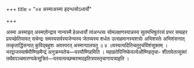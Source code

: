 +++
title = "०४ अस्माअस्मा इदन्धसोऽध्वर्यो"

+++

अस्मा अस्माइत् अस्मएवेन्द्राय नान्यस्मै हेअध्वर्यो त्वंअन्धसः सोमलक्षणस्यान्नस्य सुतमभिषुतंरसं प्रभर सम्प्रहर प्रयच्छेतियावत् सचेन्द्रः समस्यसर्वस्यजेन्यस्य जेतव्यस्य शर्धतः उत्सहमानस्यशत्रोः अभिशस्तेः अभिशंसनात् तत्कृताद्धिंसनात् कुविद्बहुशः अवस्परत् अस्मान्पालयतु ॥ ४ ॥यस्यत्यदितिचतुरृचंविंशंसूक्तम् । भरद्वाजस्यार्षमौष्णिहमैन्द्रं अनुक्रम्यतेच—यस्यौष्णिहमिति । महाव्रतेपिनिष्केवल्येऔष्णिहतृचा- शीतावेतत्सूक्तं तथैवपञ्चमारण्यकेसूत्रितं—यस्यत्यच्छम्बरम्मदइतित्रयस्तृचागायत्र्यइति ।